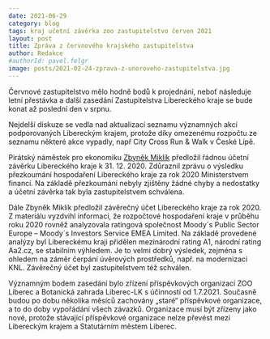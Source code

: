 ```yaml
---
date: 2021-06-29
category: blog
tags: kraj učetní závěrka zoo zastupitelstvo červen 2021
layout: post
title: Zpráva z červnového krajského zastupitelstva 
author: Redakce
#authorId: pavel.felgr
image: posts/2021-02-24-zprava-z-unoroveho-zastupitelstva.jpg
---
```


Červnové zastupitelstvo mělo hodně bodů k projednání, neboť následuje letní přestávka a další zasedání Zastupitelstva Libereckého kraje se bude konat až poslední den v srpnu.

Nejdelší diskuze se vedla nad aktualizací seznamu významných akcí podporovaných Libereckým krajem, protože díky omezenému rozpočtu ze seznamu některé akce vypadly, např City Cross Run & Walk v České Lípě. 

Pirátský náměstek pro ekonomiku [Zbyněk Miklík](/lide/zbynek-miklik) předložil řádnou účetní závěrku Libereckého kraje k 31. 12. 2020. Zdůraznil zprávu o výsledku přezkoumání hospodaření Libereckého kraje za rok 2020 Ministerstvem financí. Na základě přezkoumání nebyly zjištěny žádné chyby a nedostatky a účetní závěrka tak byla zastupitelstvem schválena. 

Dále Zbyněk Miklík předložil závěrečný účet Libereckého kraje za rok 2020. Z materiálu vyzdvihl informaci, že rozpočtové hospodaření kraje v průběhu roku 2020 rovněž analyzovala ratingová společnost Moody´s Public Sector Europe – Moody´s Investors Service EMEA Limited. Na základě provedené analýzy byl Libereckému kraji přidělen mezinárodní rating A1, národní rating Aa2.cz, se stabilním výhledem. Je to velmi dobrý výsledek, zejména s ohledem na záměr čerpání úvěrových prostředků, např. na modernizaci KNL. Závěrečný účet byl zastupitelstvem též schválen.

Významným bodem zasedání bylo zřízení příspěvkových organizací ZOO Liberec a Botanická zahrada Liberec-LK s účinností od 1.7.2021. Současně budou po dobu několika měsíců zachovány „staré“ příspěvkové organizace, a to do doby vypořádání všech závazků. Organizace musí být zřízeny jako nové, protože stávající příspěvkové organizace nelze převést mezi Libereckým krajem a Statutárním městem Liberec.

